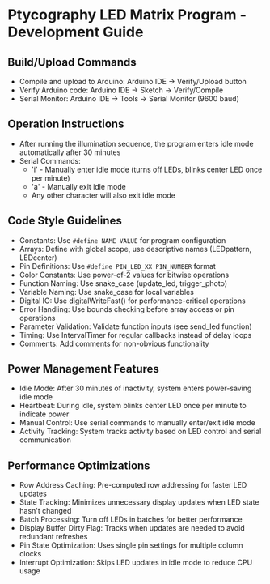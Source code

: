 # Ptycography LED Matrix Program - Development Guide

## Build/Upload Commands
- Compile and upload to Arduino: Arduino IDE → Verify/Upload button
- Verify Arduino code: Arduino IDE → Sketch → Verify/Compile
- Serial Monitor: Arduino IDE → Tools → Serial Monitor (9600 baud)

## Operation Instructions
- After running the illumination sequence, the program enters idle mode automatically after 30 minutes
- Serial Commands:
  - 'i' - Manually enter idle mode (turns off LEDs, blinks center LED once per minute)
  - 'a' - Manually exit idle mode
  - Any other character will also exit idle mode

## Code Style Guidelines
- Constants: Use `#define NAME VALUE` for program configuration
- Arrays: Define with global scope, use descriptive names (LEDpattern, LEDcenter)
- Pin Definitions: Use `#define PIN_LED_XX PIN_NUMBER` format
- Color Constants: Use power-of-2 values for bitwise operations
- Function Naming: Use snake_case (update_led, trigger_photo)
- Variable Naming: Use snake_case for local variables
- Digital IO: Use digitalWriteFast() for performance-critical operations
- Error Handling: Use bounds checking before array access or pin operations
- Parameter Validation: Validate function inputs (see send_led function)
- Timing: Use IntervalTimer for regular callbacks instead of delay loops
- Comments: Add comments for non-obvious functionality

## Power Management Features
- Idle Mode: After 30 minutes of inactivity, system enters power-saving idle mode
- Heartbeat: During idle, system blinks center LED once per minute to indicate power
- Manual Control: Use serial commands to manually enter/exit idle mode
- Activity Tracking: System tracks activity based on LED control and serial communication

## Performance Optimizations
- Row Address Caching: Pre-computed row addressing for faster LED updates
- State Tracking: Minimizes unnecessary display updates when LED state hasn't changed
- Batch Processing: Turn off LEDs in batches for better performance
- Display Buffer Dirty Flag: Tracks when updates are needed to avoid redundant refreshes
- Pin State Optimization: Uses single pin settings for multiple column clocks
- Interrupt Optimization: Skips LED updates in idle mode to reduce CPU usage